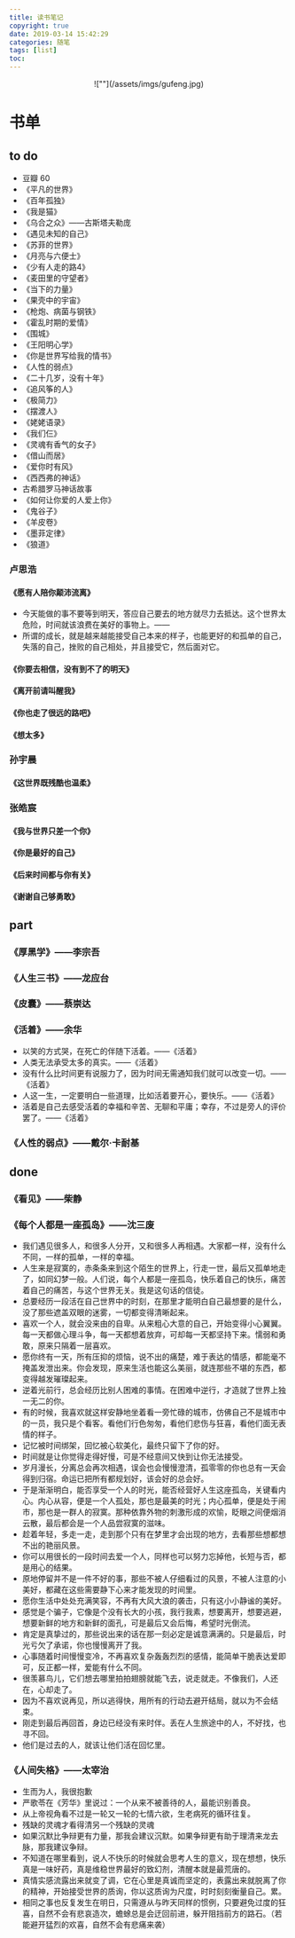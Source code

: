 ```yaml
---
title: 读书笔记
copyright: true
date: 2019-03-14 15:42:29
categories: 随笔
tags: [list]
toc:
---
```



<center>![""](/assets/imgs/gufeng.jpg)</center> 
<!--more-->

# 书单
## to do
* 豆瓣 60
* 《平凡的世界》
* 《百年孤独》
* 《我是猫》
* 《乌合之众》——古斯塔夫勒庞
* 《遇见未知的自己》
* 《苏菲的世界》
* 《月亮与六便士》
* 《少有人走的路4》
* 《麦田里的守望者》
* 《当下的力量》
* 《果壳中的宇宙》
* 《枪炮、病菌与钢铁》
* 《霍乱时期的爱情》
* 《围城》
* 《王阳明心学》
* 《你是世界写给我的情书》
* 《人性的弱点》
* 《二十几岁，没有十年》
* 《追风筝的人》
* 《极简力》
* 《摆渡人》
* 《姥姥语录》
* 《我们仨》
* 《灵魂有香气的女子》
* 《借山而居》
* 《爱你时有风》
* 《西西弗的神话》
* 古希腊罗马神话故事
* 《如何让你爱的人爱上你》
* 《鬼谷子》
* 《羊皮卷》
* 《墨菲定律》
* 《狼道》


### 卢思浩
#### 《愿有人陪你颠沛流离》
* 今天能做的事不要等到明天，答应自己要去的地方就尽力去抵达。这个世界太危险，时间就该浪费在美好的事物上。——
* 所谓的成长，就是越来越能接受自己本来的样子，也能更好的和孤单的自己，失落的自己，挫败的自己相处，并且接受它，然后面对它。

#### 《你要去相信，没有到不了的明天》
#### 《离开前请叫醒我》
#### 《你也走了很远的路吧》
#### 《想太多》

### 孙宇晨
#### 《这世界既残酷也温柔》

### 张皓宸
#### 《我与世界只差一个你》
#### 《你是最好的自己》
#### 《后来时间都与你有关》
#### 《谢谢自己够勇敢》


## part
### 《厚黑学》——李宗吾
### 《人生三书》——龙应台
### 《皮囊》——蔡崇达
### 《活着》——余华
* 以笑的方式哭，在死亡的伴随下活着。——《活着》
* 人类无法承受太多的真实。——《活着》
* 没有什么比时间更有说服力了，因为时间无需通知我们就可以改变一切。——《活着》
* 人这一生，一定要明白一些道理，比如活着要开心，要快乐。——《活着》
* 活着是自己去感受活着的幸福和辛苦、无聊和平庸；幸存，不过是旁人的评价罢了。——《活着》
### 《人性的弱点》——戴尔·卡耐基


## done
### 《看见》——柴静

### 《每个人都是一座孤岛》——沈三废
* 我们遇见很多人，和很多人分开，又和很多人再相遇。大家都一样，没有什么不同，一样的孤单，一样的幸福。
* 人生来是寂寞的，赤条条来到这个陌生的世界上，行走一世，最后又孤单地走了，如同幻梦一般。人们说，每个人都是一座孤岛，快乐着自己的快乐，痛苦着自己的痛苦，与这个世界无关。我是这句话的信徒。
* 总要经历一段活在自己世界中的时刻，在那里才能明白自己最想要的是什么，没了那些遮盖双眼的迷雾，一切都变得清晰起来。
* 喜欢一个人，就会没来由的自卑。从来粗心大意的自己，开始变得小心翼翼。每一天都做心理斗争，每一天都想着放弃，可却每一天都坚持下来。懦弱和勇敢，原来只隔着一层喜欢。
* 愿你终有一天，所有压抑的烦恼，说不出的痛楚，难于表达的情感，都能毫不掩盖发泄出来。你会发现，原来生活也能这么美丽，就连那些不堪的东西，都变得越发璀璨起来。
* 逆着光前行，总会经历比别人困难的事情。在困难中逆行，才造就了世界上独一无二的你。
* 有的时候，我喜欢就这样安静地坐着看一旁忙碌的城市，仿佛自己不是城市中的一员，我只是个看客。看他们行色匆匆，看他们悲伤与狂喜，看他们面无表情的样子。
* 记忆被时间绑架，回忆被心软美化，最终只留下了你的好。
* 时间就是让你觉得走得好慢，可是不经意间又快到让你无法接受。
* 岁月漫长，分离总会再次相遇，误会也会慢慢澄清，孤零零的你也总有一天会得到归宿。命运已把所有都规划好，该会好的总会好。
* 于是渐渐明白，能否享受一个人的时光，能否经营好人生这座孤岛，关键看内心。内心从容，便是一个人孤处，那也是最美的时光；内心孤单，便是处于闹市，那也是一群人的寂寞。那种依靠外物的刺激形成的欢愉，眨眼之间便烟消云散，最后都会是一个人品尝寂寞的滋味。
* 趁着年轻，多走一走，走到那个只有在梦里才会出现的地方，去看那些想都想不出的艳丽风景。
* 你可以用很长的一段时间去爱一个人，同样也可以努力忘掉他，长短与否，都是用心的结果。
* 原地停留并不是一件不好的事，那些不被人仔细看过的风景，不被人注意的小美好，都藏在这些需要静下心来才能发现的时间里。
* 愿你生活中处处充满笑容，不再有大风大浪的袭击，只有这小小静谧的美好。
* 感觉是个骗子，它像是个没有长大的小孩，我行我素，想要离开，想要逃避，想要新鲜的地方和新鲜的面孔，可是最后又会后悔，希望时光倒流。
* 肯定是真挚过的，那些说出来的话在那一刻必定是诚意满满的。只是最后，时光亏欠了承诺，你也慢慢离开了我。
* 心事随着时间慢慢变冷，不再喜欢复杂轰轰烈烈的感情，能简单干脆表达爱即可，反正都一样，爱能有什么不同。
* 很羡慕鸟儿，它们想去哪里拍拍翅膀就能飞去，说走就走。不像我们，人还在，心却走了。
* 因为不喜欢说再见，所以逃得快，用所有的行动去避开结局，就以为不会结束。
* 刚走到最后再回首，身边已经没有来时伴。丢在人生旅途中的人，不好找，也寻不回。
* 他们是过去的人，就该让他们活在回忆里。

### 《人间失格》——太宰治
* 生而为人，我很抱歉
* 严歌苓在《芳华》里说过：一个从来不被善待的人，最能识别善良。
* 从上帝视角看不过是一轮又一轮的七情六欲，生老病死的循环往复。
* 残缺的灵魂才看得清另一个残缺的灵魂
* 如果沉默比争辩更有力量，那我会建议沉默。如果争辩更有助于理清来龙去脉，那我建议争辩。
* 不知道在哪里看到，说人不快乐的时候就会思考人生的意义，现在想想，快乐真是一味好药，真是维稳世界最好的致幻剂，清醒本就是最荒唐的。
* 真情实感流露出来就变了调，它在心里是真诚而坚定的，表露出来就脱离了你的精神，开始接受世界的质询，你以这质询为尺度，时时刻刻衡量自己。累。
* 相同之事也反复发生在明日，只需遵从与昨天同样的惯例，只要避免过度的狂喜，自然不会有悲哀造次，蟾蜍总是会迂回前进，躲开阻挡前方的路石。（若能避开猛烈的欢喜，自然不会有悲痛来袭）

